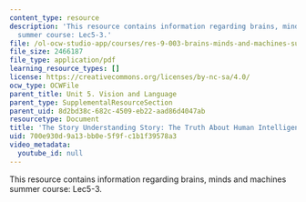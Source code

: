 ```yaml
---
content_type: resource
description: 'This resource contains information regarding brains, minds and machines
  summer course: Lec5-3.'
file: /ol-ocw-studio-app/courses/res-9-003-brains-minds-and-machines-summer-course-summer-2015/700e930d9a13bb0e5f9fc1b1f39578a3_MITRES_9_003SUM15_Lec5-3.pdf
file_size: 2466187
file_type: application/pdf
learning_resource_types: []
license: https://creativecommons.org/licenses/by-nc-sa/4.0/
ocw_type: OCWFile
parent_title: Unit 5. Vision and Language
parent_type: SupplementalResourceSection
parent_uid: 8d2bd38c-682c-4509-eb22-aad86d4047ab
resourcetype: Document
title: 'The Story Understanding Story: The Truth About Human Intelligence'
uid: 700e930d-9a13-bb0e-5f9f-c1b1f39578a3
video_metadata:
  youtube_id: null
---
```

This resource contains information regarding brains, minds and machines summer course: Lec5-3.